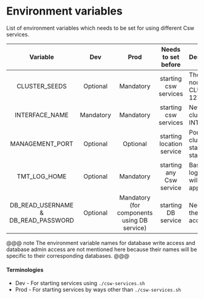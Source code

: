 # Environment variables 

List of environment variables which needs to be set for using different Csw services.

| Variable       | Dev       | Prod      | Needs to set before   | Description               |
| :------------: |:--------: | :-------: | :------------------:  | :------------------------ |
| CLUSTER_SEEDS   | Optional | Mandatory | starting csw services | The Host and port of the seed nodes of cluster, Ex. CLUSTER_SEEDS=“127.0.0.1:3552, 127.0.0.2:3552”. |
| INTERFACE_NAME  | Mandatory | Mandatory | starting csw services | Network interface in which the Akka cluster is formed, Ex. INTERFACE_NAME=en0. |
| MANAGEMENT_PORT | Optional  | Optional  | starting location service |  Port on which the Akka provided cluster management service will start (if not provided service won’t start) |
| TMT_LOG_HOME   | Optional  | Mandatory | starting any Csw service | Base path of the directory to hold log files from TMT apps. (Log files will be generated only if file appender is enabled) |
| DB_READ_USERNAME & DB_READ_PASSWORD | Optional | Mandatory (for components using DB service) | starting DB service | Needed to create connection with the Database Service with read access. |

@@@ note
The environment variable names for database write access and database admin access are not mentioned here because their names will be
specific to their corresponding databases.
@@@

#### Terminologies
 
* Dev - For starting services using `./csw-services.sh`
* Prod - For starting services by ways other than `./csw-services.sh`
